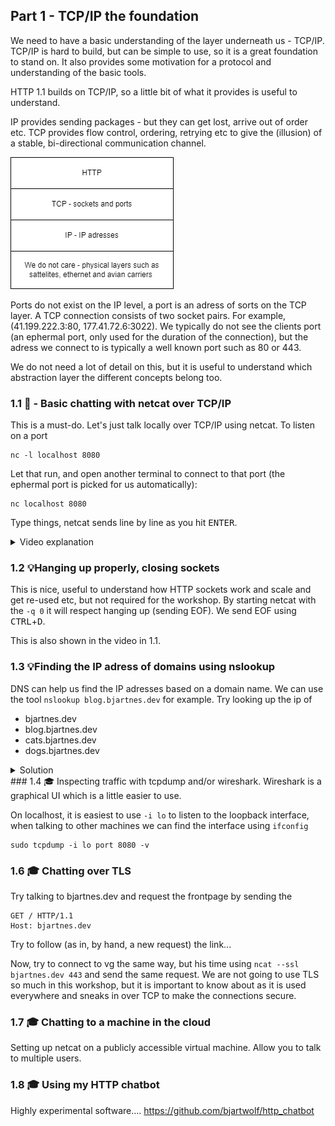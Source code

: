 ## Part 1 - TCP/IP the foundation
We need to have a basic understanding of the layer underneath us - TCP/IP. TCP/IP is hard to build, but can be simple to use, so it is a great foundation to stand on.
It also provides some motivation for a protocol and understanding of the basic tools.

HTTP 1.1 builds on TCP/IP, so a little bit of what it provides is useful to understand.

IP provides sending packages - but they can get lost, arrive out of order etc.
TCP provides flow control, ordering, retrying etc to give the (illusion) of a stable, bi-directional communication channel.

![TCPStack](tcp.drawio.png)

Ports do not exist on the IP level, a port is an adress of sorts on the TCP layer. A TCP connection consists of two socket pairs. For example, (41.199.222.3:80, 177.41.72.6:3022). 
We typically do not see the clients port (an ephermal port, only used for the duration of the connection), but the adress we connect to is typically a well known port such as 80 or 443. 

We do not need a lot of detail on this, but it is useful to understand which abstraction layer the different concepts belong too.

### 1.1 🧱 - Basic chatting with netcat over TCP/IP
This is a must-do. Let's just talk locally over TCP/IP using netcat.
To listen on a port
```
nc -l localhost 8080
```

Let that run, and open another terminal to connect to that port (the ephermal port is picked for us automatically):
```
nc localhost 8080 
```

Type things, netcat sends line by line as you hit <kbd>ENTER</kbd>.
<details>
    <summary>Video explanation</summary>
  
https://user-images.githubusercontent.com/88324093/218261638-92c15a84-5366-4ed8-be71-0806ec0892f3.mp4

</details>

### 1.2 💡Hanging up properly, closing sockets
This is nice, useful to understand how HTTP sockets work and scale and get re-used etc, but not required for the workshop.
By starting netcat with the ```-q 0``` it will respect hanging up (sending EOF). We send EOF using <kbd>CTRL</kbd>+<kbd>D</kbd>.

This is also shown in the video in 1.1.

### 1.3 💡Finding the IP adress of domains using nslookup
DNS can help us find the IP adresses based on a domain name. We can use the tool ```nslookup blog.bjartnes.dev``` for example.
Try looking up the ip of
- bjartnes.dev
- blog.bjartnes.dev
- cats.bjartnes.dev
- dogs.bjartnes.dev

<details>
    <summary>Solution</summary>
<img width="421" alt="image" src="https://user-images.githubusercontent.com/1174441/219027126-8764de59-ab18-4c29-b941-1b66ff559313.png">

</details>
### 1.4 🎓 Inspecting traffic with tcpdump and/or wireshark.
Wireshark is a graphical UI which is a little easier to use.

On localhost, it is easiest to use ```-i lo``` to listen to the loopback interface, when talking to other machines we can find the interface using ```ifconfig```
```
sudo tcpdump -i lo port 8080 -v
```
### 1.6 🎓 Chatting over TLS 
Try talking to bjartnes.dev and request the frontpage by sending the 
```
GET / HTTP/1.1
Host: bjartnes.dev 
```
Try to follow (as in, by hand, a new request) the link...

Now, try to connect to vg the same way, but his time using 
```ncat --ssl bjartnes.dev 443```
and send the same request.
We are not going to use TLS so much in this workshop, but it is important to know about as it is used everywhere and sneaks in over TCP to make the connections secure.

### 1.7 🎓 Chatting to a machine in the cloud
Setting up netcat on a publicly accessible virtual machine. Allow you to talk to multiple users.

### 1.8 🎓 Using my HTTP chatbot
Highly experimental software.... 
https://github.com/bjartwolf/http_chatbot
